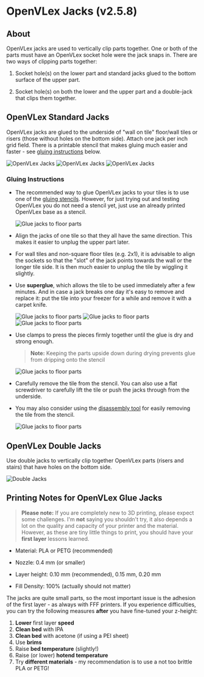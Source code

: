 # OpenVLex Jacks (v2.5.8)


## About

OpenVLex jacks are used to vertically clip parts together. One or both of the parts must have an OpenVLex socket hole were the jack snaps in. There are two ways of clipping parts together:

1. Socket hole(s) on the lower part and standard jacks glued to the bottom surface of the upper part.

2. Socket hole(s) on both the lower and the upper part and a double-jack that clips them together.


## OpenVLex Standard Jacks

OpenVLex jacks are glued to the underside of "wall on tile" floor/wall tiles or risers (those without holes on the bottom side). Attach one jack per inch grid field. There is a printable stencil that makes gluing much easier and faster - see [gluing instructions](#gluing-instructions) below.

![OpenVLex Jacks](./img/openvlex_jacks.png)
![OpenVLex Jacks](./img/jacks_on_print_plate.jpg)
![OpenVLex Jacks](./img/jacks_in_box.jpg)

### Gluing Instructions

- The recommended way to glue OpenVLex jacks to your tiles is to use one of the [gluing stencils](../gluing_stencils/README.md). However, for just trying out and testing OpenVLex you do not need a stencil yet, just use an already printed OpenVLex base as a stencil.  
  
  ![Glue jacks to floor parts](../gluing-stencil/img/gluing-stencil_1.jpg)

- Align the jacks of one tile so that they all have the same direction. This makes it easier to unplug the upper part later.

- For wall tiles and non-square floor tiles (e.g. 2x1), it is advisable to align the sockets so that the "slot" of the jack points towards the wall or the longer tile side. It is then much easier to unplug the tile by wiggling it slightly.

- Use **superglue**, which allows the tile to be used immediately after a few minutes. And in case a jack breaks one day it's easy to remove and replace it: put the tile into your freezer for a while and remove it with a carpet knife.

  ![Glue jacks to floor parts](../gluing-stencil/img/gluing-stencil_2.jpg)
  ![Glue jacks to floor parts](../gluing-stencil/img/gluing-stencil_3.jpg)
  ![Glue jacks to floor parts](../gluing-stencil/img/gluing-stencil_4.jpg)

- Use clamps to press the pieces firmly together until the glue is dry and strong enough.

   > **Note:** Keeping the parts upside down during drying prevents glue from dripping onto the stencil

  ![Glue jacks to floor parts](../gluing-stencil/img/gluing-stencil_5.jpg)

- Carefully remove the tile from the stencil. You can also use a flat screwdriver to carefully lift the tile or push the jacks through from the underside.

- You may also consider using the [disassembly tool](../disassembly-tool/README.md) for easily removing the tile from the stencil.

  ![Glue jacks to floor parts](../gluing-stencil/img/gluing-stencil_7.jpg)

## OpenVLex Double Jacks

Use double jacks to vertically clip together OpenVLex parts (risers and stairs) that have holes on the bottom side.

![Double Jacks](./img/openvlex_jacks.png)


## Printing Notes for OpenVLex Glue Jacks

> **Please note:** If you are completely new to 3D printing, please expect some challenges. I'm **not** saying you shouldn't try, it also depends a lot on the quality and capacity of your printer and the material. However, as these are tiny little things to print, you should have your **first layer** lessons learned.

- Material: PLA or PETG (recommended)

- Nozzle: 0.4 mm (or smaller)

- Layer height: 0.10 mm (recommended), 0.15 mm, 0.20 mm

- Fill Density: 100% (actually should not matter)

The jacks are quite small parts, so the most important issue is the adhesion of the first layer - as always with FFF printers. If you experience difficulties, you can try the following measures **after** you have fine-tuned your z-height:

1. **Lower** first layer **speed**
2. **Clean bed** with IPA
3. **Clean bed** with acetone (if using a PEI sheet)
4. Use **brims**
5. Raise **bed temperature** (slightly!)
6. Raise (or lower) **hotend temperature**
7. Try **different materials** - my recommendation is to use a not too brittle PLA or PETG!
